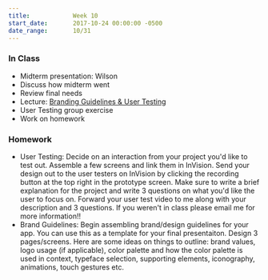 ```yaml
---
title:            Week 10
start_date:       2017-10-24 00:00:00 -0500
date_range:       10/31
---
```


### In Class
- Midterm presentation: Wilson
- Discuss how midterm went
- Review final needs
- Lecture: [Branding Guidelines & User Testing](../assets/lectures/lecture-6_guidelines-testing.pdf)
- User Testing group exercise
- Work on homework

### Homework

- User Testing: Decide on an interaction from your project you'd like to test out. Assemble a few screens and link them in InVision. Send your design out to the user testers on InVision by clicking the recording button at the top right in the prototype screen.
Make sure to write a brief explanation for the project and write 3 questions on what you'd like the user to focus on. Forward your user test video to me along with your description and 3 questions. If you weren't in class please email me for more information!!
- Brand Guidelines: Begin assembling brand/design guidelines for your app. You can use this as a template for your final presentaiton. Design 3 pages/screens. Here are some ideas on things to outline: brand values, logo usage (if applicable), color palette and how the color palette is used in context, typeface selection, supporting elements, iconography, animations, touch gestures etc.
